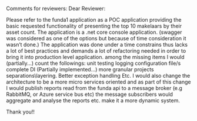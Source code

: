 Comments for reviewers:
Dear Reviewer:

Please refer to the funda1 application as a POC application providing the basic requested functionality of presenting the top 10 makelaars
by their asset count.
The application is a .net core console application. (swagger was considered as one of the options but because of time consideration
it wasn’t done.)
The application was done under a time constrains thus lacks a lot of best practices and demands a lot of refactoring needed in order to
bring it into production level application.
among the missing items I would (partially...) count the followings: 
unit testing
logging
configuration file/s
complete DI (Partially implemented…)
more granular projects separations\layering.
Better exception handling
Etc.
I would also change the architecture to be a more micro services oriented and as part of this
change I would publish reports read from the funda api to a message broker (e.g RabbitMQ, or Azure service bus etc) the message subscribers
would aggregate and analyse the reports etc. make it a more dynamic system.

Thank you!!
